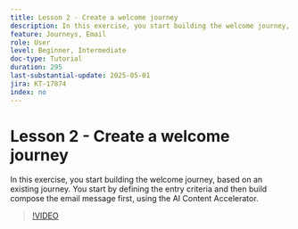 ```yaml
---
title: Lesson 2 - Create a welcome journey
description: In this exercise, you start building the welcome journey, based on an existing journey. You start by defining the entry criteria and then build compose the email message first, using the AI Content Accelerator.
feature: Journeys, Email
role: User
level: Beginner, Intermediate
doc-type: Tutorial
duration: 295
last-substantial-update: 2025-05-01
jira: KT-17874
index: no
---
```


# Lesson 2 - Create a welcome journey

In this exercise, you start building the welcome journey, based on an existing journey. You start by defining the entry criteria and then build compose the email message first, using the AI Content Accelerator.

>[!VIDEO](https://video.tv.adobe.com/v/3457896/?learn=on&enablevpops)
